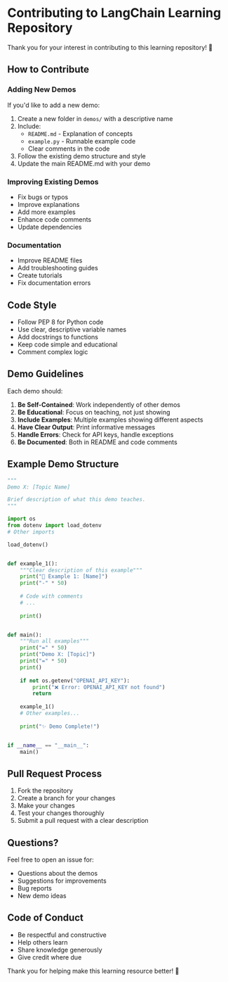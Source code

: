 # Contributing to LangChain Learning Repository

Thank you for your interest in contributing to this learning repository! 🎉

## How to Contribute

### Adding New Demos

If you'd like to add a new demo:

1. Create a new folder in `demos/` with a descriptive name
2. Include:
   - `README.md` - Explanation of concepts
   - `example.py` - Runnable example code
   - Clear comments in the code
3. Follow the existing demo structure and style
4. Update the main README.md with your demo

### Improving Existing Demos

- Fix bugs or typos
- Improve explanations
- Add more examples
- Enhance code comments
- Update dependencies

### Documentation

- Improve README files
- Add troubleshooting guides
- Create tutorials
- Fix documentation errors

## Code Style

- Follow PEP 8 for Python code
- Use clear, descriptive variable names
- Add docstrings to functions
- Keep code simple and educational
- Comment complex logic

## Demo Guidelines

Each demo should:

1. **Be Self-Contained**: Work independently of other demos
2. **Be Educational**: Focus on teaching, not just showing
3. **Include Examples**: Multiple examples showing different aspects
4. **Have Clear Output**: Print informative messages
5. **Handle Errors**: Check for API keys, handle exceptions
6. **Be Documented**: Both in README and code comments

## Example Demo Structure

```python
"""
Demo X: [Topic Name]

Brief description of what this demo teaches.
"""

import os
from dotenv import load_dotenv
# Other imports

load_dotenv()


def example_1():
    """Clear description of this example"""
    print("💬 Example 1: [Name]")
    print("-" * 50)
    
    # Code with comments
    # ...
    
    print()


def main():
    """Run all examples"""
    print("=" * 50)
    print("Demo X: [Topic]")
    print("=" * 50)
    print()
    
    if not os.getenv("OPENAI_API_KEY"):
        print("❌ Error: OPENAI_API_KEY not found")
        return
    
    example_1()
    # Other examples...
    
    print("✨ Demo Complete!")


if __name__ == "__main__":
    main()
```

## Pull Request Process

1. Fork the repository
2. Create a branch for your changes
3. Make your changes
4. Test your changes thoroughly
5. Submit a pull request with a clear description

## Questions?

Feel free to open an issue for:
- Questions about the demos
- Suggestions for improvements
- Bug reports
- New demo ideas

## Code of Conduct

- Be respectful and constructive
- Help others learn
- Share knowledge generously
- Give credit where due

Thank you for helping make this learning resource better! 🙏
